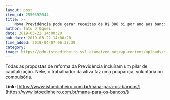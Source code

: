 ```yaml
---
layout: post
item_id: 2550392044
title: >-
    Nova Previdência pode gerar receitas de R$ 388 bi por ano aos bancos
author: Tatu D'Oquei
date: 2019-03-22 14:00:20
pub_date: 2019-03-22 14:00:20
time_added: 2019-04-07 06:37:39
category: 
image: https://cdn-istoedinheiro-ssl.akamaized.net/wp-content/uploads/sites/17/2019/03/din1113-unifisco.jpg
---
```


Todas as propostas de reforma da Previdência incluíram um pilar de capitalização. Nele, o trabalhador da ativa faz uma poupança, voluntária ou compulsória.

**Link:** [https://www.istoedinheiro.com.br/mana-para-os-bancos/](https://www.istoedinheiro.com.br/mana-para-os-bancos/)

